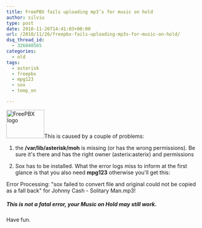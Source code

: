 ```yaml
---
title: FreePBX fails uploading mp3’s for music on hold
author: silviu
type: post
date: 2010-11-26T14:41:03+00:00
url: /2010/11/26/freepbx-fails-uploading-mp3s-for-music-on-hold/
dsq_thread_id:
  - 326848565
categories:
  - old
tags:
  - asterisk
  - freepbx
  - mpg123
  - sox
  - temp_on

---
```

[<img decoding="async" loading="lazy" class="alignleft size-full wp-image-1124" title="logo" src="http://blog.silviuvulcan.ro/wp-content/uploads/sites/2/2010/11/logo.png" alt="FreePBX logo" width="100" height="75" />][1]This is caused by a couple of problems:

1. the **/var/lib/asterisk/moh** is missing (or has the wrong permissions). Be sure it's there and has the right owner (asterix:asterix) and permissions

2. Sox has to be installed. What the error logs miss to inform at the first glance is that you also need **mpg123** otherwise you'll get this:

Error Processing: "sox failed to convert file and original could not be copied as a fall back" for Johnny Cash - Solitary Man.mp3!

##### This is not a fatal error, your Music on Hold may still work.

Have fun.

 [1]: http://blog.silviuvulcan.ro/wp-content/uploads/sites/2/2010/11/logo.png
